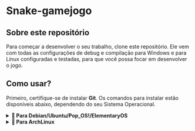 # Snake-gamejogo

## Sobre este repositório

Para começar a desenvolver o seu trabalho, clone este repositório. Ele vem com
todas as configurações de debug e compilação para Windows e para Linux
configuradas e testadas, para que você possa focar em desenvolver o jogo.

## Como usar?

Primeiro, certifique-se de instalar **Git**. Os comandos para instalar estão
disponíveis abaixo, dependendo do seu Sistema Operacional.

<details>
<summary><b>🐧 Para Debian/Ubuntu/Pop_OS!/ElementaryOS</b></summary>

```sh
$ sudo apt install git
```

</details>

<details>
<summary><b>🐧 Para ArchLinux</b></summary>

```sh
$ sudo pacman -S git
```





